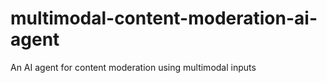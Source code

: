 # multimodal-content-moderation-ai-agent
An AI agent for content moderation using multimodal inputs
